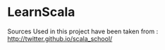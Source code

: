 # LearnScala


Sources Used in this project have been taken from : 
http://twitter.github.io/scala_school/

 

